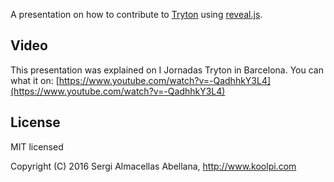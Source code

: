 A presentation on how to contribute to [Tryton](http://www.tryton.org) using
[reveal.js](http://lab.hakim.se/reveal-js/).

## Video

This presentation was explained on I Jornadas Tryton in Barcelona. You can
what it on: [https://www.youtube.com/watch?v=-QadhhkY3L4](https://www.youtube.com/watch?v=-QadhhkY3L4)

## License

MIT licensed

Copyright (C) 2016 Sergi Almacellas Abellana, http://www.koolpi.com
